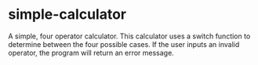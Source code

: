 # simple-calculator
A simple, four operator calculator.
This calculator uses a switch function to determine between the four possible cases. 
If the user inputs an invalid operator, the program will return an error message. 
